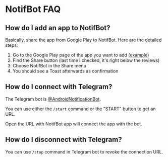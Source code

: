 # NotifBot FAQ

## How do I add an app to NotifBot?

Basically, share the app from Google Play to NotifBot.
Here are the detailed steps:

 1. Go to the Google Play page of the app you want to add
    ([example](https://play.google.com/store/apps/details?id=com.smartthings.android))
 1. Find the Share button (last time I checked, it's right below the reviews)
 1. Choose NotifBot in the Share menu
 1. You should see a Toast afterwards as confirmation

## How do I connect with Telegram?

The Telegram bot is
[@AndroidNotificationBot](https://t.me/AndroidNotificationBot?start=0).

You can use either the `/start` command or the "START" button to get an URL.

Open the URL with NotifBot app will connect the app with the bot.

## How do I disconnect with Telegram?

You can use `/stop` command in Telegram bot to revoke the connection URL.

